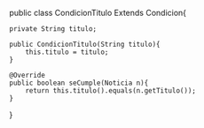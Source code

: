 public class CondicionTitulo Extends Condicion{

    private String titulo;

    public CondicionTitulo(String titulo){
        this.titulo = titulo;
    } 

    @Override
    public boolean seCumple(Noticia n){
        return this.titulo().equals(n.getTitulo());
    }
}